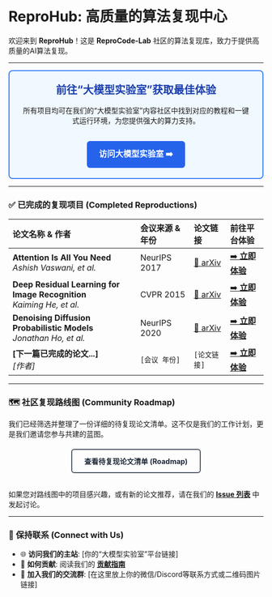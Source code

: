 # ReproHub: 高质量的算法复现中心

欢迎来到 **ReproHub**！这是 **ReproCode-Lab** 社区的算法复现库，致力于提供高质量的AI算法复现。

---

<div align="center" style="padding: 20px; background-color: #F0F9FF; border: 2px solid #3B82F6; border-radius: 8px;">
  <h2 style="margin-top:0; color: #1E40AF;">前往“大模型实验室”获取最佳体验</h2>
  <p>所有项目均可在我们的“大模型实验室”内容社区中找到对应的教程和一键式运行环境，为您提供强大的算力支持。</p>
  <br>
  <a href="https://github.com/ReproCode-Lab" style="display: inline-block; padding: 12px 24px; background-color: #2563EB; color: white; text-decoration: none; font-weight: bold; border-radius: 6px; font-size: 16px;">
    访问大模型实验室 ➡️
  </a>
</div>

---

### ✅ 已完成的复现项目 (Completed Reproductions)

| 论文名称 & 作者 | 会议来源 & 年份 | 论文链接 | 前往平台体验 |
| :--- | :--- | :--- | :--- |
| **Attention Is All You Need** <br> *Ashish Vaswani, et al.* | NeurIPS 2017 | [📄 arXiv](https://arxiv.org/abs/1706.03762) | [➡️ **立即体验**]([平台上Transformer项目的具体链接]) |
| **Deep Residual Learning for Image Recognition** <br> *Kaiming He, et al.* | CVPR 2015 | [📄 arXiv](https://arxiv.org/abs/1512.03385) | [➡️ **立即体验**]([平台上ResNet项目的具体链接]) |
| **Denoising Diffusion Probabilistic Models** <br> *Jonathan Ho, et al.* | NeurIPS 2020 | [📄 arXiv](https://arxiv.org/abs/2006.11239) | [➡️ **立即体验**]([平台上DDPM项目的具体链接]) |
| **[下一篇已完成的论文...]** <br> *[作者]* | `[会议 年份]` | `[论文链接]` | [➡️ **立即体验**]([对应的平台链接]) |

---

### 🗺️ 社区复现路线图 (Community Roadmap)

我们已经筛选并整理了一份详细的待复现论文清单。这不仅是我们的工作计划，更是我们邀请您参与共建的蓝图。

<div align="center" style="margin-top: 20px;">
  <a href="./ROADMAP.md" style="display: inline-block; padding: 12px 24px; border: 2px solid #4B5563; color: #1F2937; text-decoration: none; font-weight: bold; border-radius: 6px;">
    查看待复现论文清单 (Roadmap)
  </a>
</div>

<br>

如果您对路线图中的项目感兴趣，或有新的论文推荐，请在我们的 [**Issue 列表**](https://github.com/ReproCode-Lab/ReproHub/issues) 中发起讨论。

---

### 💬 保持联系 (Connect with Us)

* 🌐 **访问我们的主站**: [你的“大模型实验室”平台链接]
* 🤝 **如何贡献**: 阅读我们的 [**贡献指南**](https://github.com/ReproCode-Lab/ReproHub/blob/main/CONTRIBUTING.md)
* 💬 **加入我们的交流群**: [在这里放上你的微信/Discord等联系方式或二维码图片链接]
